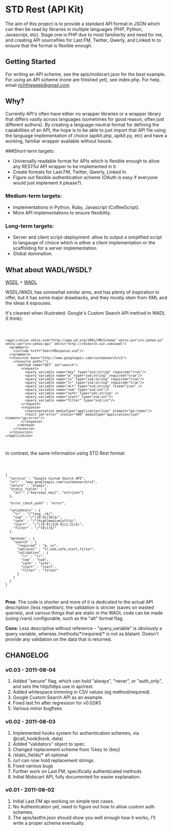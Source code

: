 # STD Rest (API Kit)

The aim of this project is to provide a standard API format in JSON which can then be read by libraries in multiple languages (PHP, Python, Javascript, etc).
Stage one is PHP due to most familiarity and need for me, and creating API sourcefiles for Last.FM, Twitter, Qwerly, and Linked In to ensure that the format is flexible enough.

## Getting Started
For writing an API scheme, see the apis/mobicart.json for the best example.
For using an API scheme (none are finished yet), see index.php.
For help, email richthegeek@gmail.com

## Why?
Currently API's often have either no wrapper libraries or a wrapper library that differs vastly across languages (sometimes for good reason, often just different authors).
By creating a language-neutral format for defining the capabilities of an API, the hope is to be able to just import that API file using the language implementation of choice (apikit.php, apikit.py, etc) and have a working, familiar wrapper available without hassle.


###Short-term targets:
 - Universally readable format for APIs which is flexible enough to allow any RESTful API wrapper to be implemented in it.
 - Create formats for Last.FM, Twitter, Qwerly, Linked In.
 - Figure out flexible authentication scheme (OAuth is easy if everyone would just implement it please?).

### Medium-term targets:
 - Implementations in Python, Ruby, Javascript (CoffeeScript).
 - More API implementations to ensure flexibility.

### Long-term targets:
 - Server and client script-deployment: allow to output a simplified script to langauge of choice which is either a client implementation or the scaffolding for a server implementation.
 - Global domination.


## What about WADL/WSDL?
[WSDL](http://www.ibm.com/developerworks/webservices/library/ws-restwsdl/) + [WADL](http://www.w3.org/Submission/wadl/)

WSDL/WADL has somewhat similar aims, and has plenty of inspiration to offer, but it has some
major drawbacks, and they mostly stem from XML and the ideas it espouses.

It's clearest when illustrated. Google's Custom Search API method in WADL (I think):

<code>

    <application xmlns:xsd="http://www.w3.org/2001/XMLSchema" xmlns:yn="urn:yahoo:yn" xmlns:ya="urn:yahoo:api" xmlns="http://research.sun.com/wadl">
      <grammars>
        <include href="SearchResponse.xsd"/>
      </grammars>
      <resources base="http://www.googleapis.com/customsearch/v1">
        <resource path="">
          <method name="GET" id="search">
            <request>
              <query_variable name="key" type="xsd:string" required="true"/>
              <query_variable name="q" type="xsd:string" required="true"/>
              <query_variable name="cx" type="xsd:string" required="true"/>
              <query_variable name="lr" type="xsd:string" required="true"/>
              <query_variable name="alt" type="xsd:string" fixed="json" />
              <query_variable name="num" type="xsd:int"/>
              <query variable name="safe" type="xds:string" />
              <query_variable name="start" type="xsd:int"/>
              <query_variable name="filter" type="xsd:int"/>
            </request>
            <response>
              <representation mediaType="application/json" element="ga:items"/>
              <fault id="error" status="400" mediaType="application/json" element="ga:error"/>
            </response>
          </method>
        </resource>
      </resources>
    </application>
</code>

In contrast, the same information using STD Rest format:

<code>

    {
      "service" : "Google Custom Search API",
      "url" : "www.googleapis.com/customsearch/v1",
      "secure" : "always",
      "static_fields" : {
        "all": ["key={api_key}", "alt=json"]
      },

      "error_check_path" : "error",

      "validators" : {
        "lr" : "/^lang_.+$/",
        "num" : "/^([0-9]|10)$/",
        "safe" : "/^(high|medium|off)$/",
        "start" : "/^([0-9]|1[0-9]{1,2})$/",
        "filter" : "/^(0|1)$/"
      },

      "methods" : {
        "search" : {
          "required" : "q, cx",
          "optional" : "lr,num,safe,start,filter",
          "validation" : {
            "lr" : "lr",
            "num" : "num",
            "safe" : "safe",
            "start" : "start",
            "filter" : "filter"
          }
        }
      }
    }
</code>

**Pros**: The code is shorter and more of it is dedicated to the actual API description (less repetition), the validation is stricter (saves on wasted queries), and various things that are static in the WADL code can be made (using /vars) configurable, such as the "alt" format flag.

**Cons**: Less descriptive without reference - "query_variable" is obviously a query variable, whereas /methods/\*/required/\* is not as blatant. Doesn't provide any validation on the data that is returned.



## CHANGELOG

### v0.03 - 2011-08-04
1. Added "secure" flag, which can hold "always", "never", or "auth_only", and sets the http/https use in api/rest.
2. Added whitespace trimming in CSV values (eg method/required).
3. Google Custom Search API as an example.
4. Fixed last.fm after regression for v0.02#3
4. Various minor bugfixes

### v0.02 - 2011-08-03
1. Implemented hooks system for authentication schemes, via @call_hook(hook, data)
2. Added "validators" object to spec.
3. Changed replacement scheme from %key to {key}
4. /static_fields/* all optional
5. /url can now hold replacement strings.
6. Fixed various bugs
7. Further work on Last.FM, specifically authenticated methods
8. Initial Mobicart API, fully documented for easier explanation.


### v0.01 - 2011-08-02
1. Initial Last.FM api working on simple test cases.
2. No Authentication yet, need to figure out how to allow custom auth schemes.
3. The apis/lastfm.json should show you well enough how it works, I'll write a proper schema eventually.